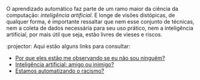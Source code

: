O aprendizado automático  faz parte de um ramo maior da ciência da computação: _inteligência artificial_. E longe de visões distópicas, de qualquer forma, é importante ressaltar que nem esse conjunto de técnicas, nem a coleta de dados necessária para seu uso prático, nem a inteligência artificial, por mais útil que seja, estão livres de vieses e riscos.

:projector: Aqui estão alguns links para consultar:

 * [Por que eles estão me observando se eu não sou ninguém?](https://www.youtube.com/watch?v=NPE7i8wuupk)
 * [Inteligência artificial: amigo ou inimigo?](https://www.youtube.com/watch?v=znq3ql6wqnE)
 * [Estamos automatizando o racismo?](https://www.youtube.com/watch?v=Ok5sKLXqynQ)


